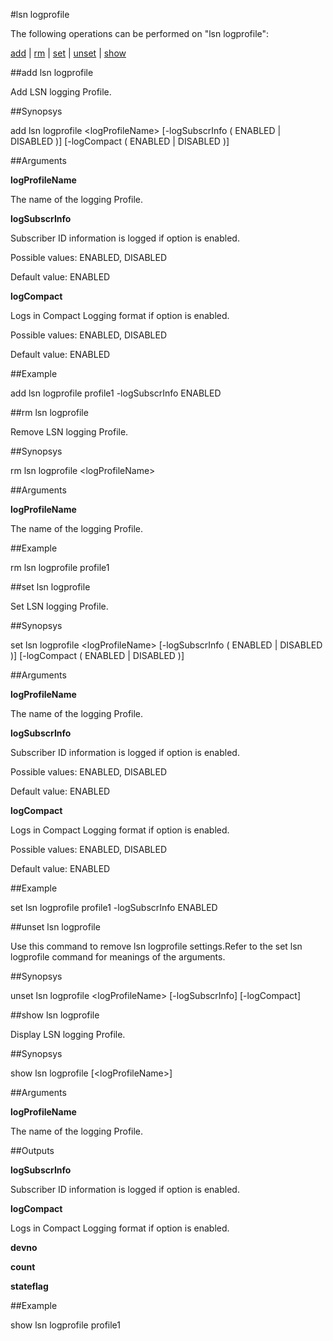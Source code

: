 #lsn logprofile

The following operations can be performed on "lsn logprofile":


[add](#add-lsn-logprofile) | [rm](#rm-lsn-logprofile) | [set](#set-lsn-logprofile) | [unset](#unset-lsn-logprofile) | [show](#show-lsn-logprofile)

##add lsn logprofile

Add LSN logging Profile.


##Synopsys

add lsn logprofile &lt;logProfileName> [-logSubscrInfo ( ENABLED | DISABLED )] [-logCompact ( ENABLED | DISABLED )]


##Arguments

<b>logProfileName</b>
The name of the logging Profile.

<b>logSubscrInfo</b>
Subscriber ID information is logged if option is enabled.
Possible values: ENABLED, DISABLED
Default value: ENABLED

<b>logCompact</b>
Logs in Compact Logging format if option is enabled.
Possible values: ENABLED, DISABLED
Default value: ENABLED



##Example

add lsn logprofile profile1 -logSubscrInfo ENABLED

##rm lsn logprofile

Remove LSN logging Profile.


##Synopsys

rm lsn logprofile &lt;logProfileName>


##Arguments

<b>logProfileName</b>
The name of the logging Profile.



##Example

rm lsn logprofile profile1 

##set lsn logprofile

Set  LSN logging Profile.


##Synopsys

set lsn logprofile &lt;logProfileName> [-logSubscrInfo ( ENABLED | DISABLED )] [-logCompact ( ENABLED | DISABLED )]


##Arguments

<b>logProfileName</b>
The name of the logging Profile.

<b>logSubscrInfo</b>
Subscriber ID information is logged if option is enabled.
Possible values: ENABLED, DISABLED
Default value: ENABLED

<b>logCompact</b>
Logs in Compact Logging format if option is enabled.
Possible values: ENABLED, DISABLED
Default value: ENABLED



##Example

set lsn logprofile profile1 -logSubscrInfo ENABLED

##unset lsn logprofile

Use this command to remove lsn logprofile settings.Refer to the set lsn logprofile command for meanings of the arguments.


##Synopsys

unset lsn logprofile &lt;logProfileName> [-logSubscrInfo] [-logCompact]


##show lsn logprofile

Display LSN logging Profile.


##Synopsys

show lsn logprofile [&lt;logProfileName>]


##Arguments

<b>logProfileName</b>
The name of the logging Profile.



##Outputs

<b>logSubscrInfo</b>
Subscriber ID information is logged if option is enabled.

<b>logCompact</b>
Logs in Compact Logging format if option is enabled.

<b>devno</b>

<b>count</b>

<b>stateflag</b>



##Example

show lsn logprofile profile1

